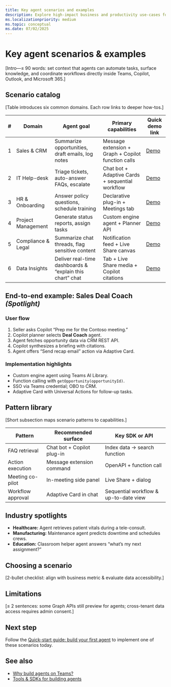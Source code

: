 ```yaml
---
title: Key agent scenarios and examples  
description: Explore high-impact business and productivity use-cases for AI-powered agents and see how each maps to Teams capabilities.  
ms.localizationpriority: medium  
ms.topic: conceptual
ms.date: 07/02/2025  
---
```

# Key agent scenarios & examples  

[Intro—≤ 90 words: set context that agents can automate tasks, surface knowledge, and coordinate workflows directly inside Teams, Copilot, Outlook, and Microsoft 365.]

## Scenario catalog  

[Table introduces six common domains. Each row links to deeper how-tos.]

| # | Domain | Agent goal | Primary capabilities | Quick demo link |
|---|--------|-----------|----------------------|-----------------|
| 1 | Sales & CRM | Summarize opportunities, draft emails, log notes | Message extension + Graph + Copilot function calls | [Demo](sales-demo) |
| 2 | IT Help-desk | Triage tickets, auto-answer FAQs, escalate | Chat bot + Adaptive Cards + sequential workflow | [Demo](helpdesk-demo) |
| 3 | HR & Onboarding | Answer policy questions, schedule training | Declarative plug-in + Meetings tab | [Demo](hr-demo) |
| 4 | Project Management | Generate status reports, assign tasks | Custom engine agent + Planner API | [Demo](pm-demo) |
| 5 | Compliance & Legal | Summarize chat threads, flag sensitive content | Notification feed + Live Share canvas | [Demo](compliance-demo) |
| 6 | Data Insights | Deliver real-time dashboards & “explain this chart” chat | Tab + Live Share media + Copilot citations | [Demo](data-demo) |

## End-to-end example: Sales Deal Coach *(Spotlight)*  

### User flow  

1. Seller asks Copilot “Prep me for the Contoso meeting.”  
2. Copilot planner selects **Deal Coach** agent.  
3. Agent fetches opportunity data via CRM REST API.  
4. Copilot synthesizes a briefing with citations.  
5. Agent offers “Send recap email” action via Adaptive Card.  

### Implementation highlights  

- Custom engine agent using Teams AI Library.  
- Function calling with `getOpportunity(opportunityId)`.  
- SSO via Teams credential; OBO to CRM.  
- Adaptive Card with Universal Actions for follow-up tasks.

## Pattern library  

[Short subsection maps scenario patterns to capabilities.]

| Pattern | Recommended surface | Key SDK or API |  
|---------|--------------------|---------------|  
| FAQ retrieval | Chat bot + Copilot plug-in | Index data → search function |  
| Action execution | Message extension command | OpenAPI + function call |  
| Meeting co-pilot | In-meeting side panel | Live Share + dialog |  
| Workflow approval | Adaptive Card in chat | Sequential workflow & up-to-date view |

## Industry spotlights  

- **Healthcare:** Agent retrieves patient vitals during a tele-consult.  
- **Manufacturing:** Maintenance agent predicts downtime and schedules crews.  
- **Education:** Classroom helper agent answers “what’s my next assignment?”

## Choosing a scenario  

[2-bullet checklist: align with business metric & evaluate data accessibility.]

## Limitations  

[≤ 2 sentences: some Graph APIs still preview for agents; cross-tenant data access requires admin consent.]

## Next step  

Follow the [Quick-start guide: build your first agent](quick-start-build-your-first-agent-outline.md) to implement one of these scenarios today.

## See also  

- [Why build agents on Teams?](why-build-agents-on-teams-outline.md)  
- [Tools & SDKs for building agents](../build/tools-sdk-for-agents-outline.md)
